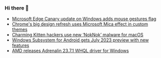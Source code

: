 ### Hi there 👋

<!--START_SECTION:feed-->
* [Microsoft Edge Canary update on Windows adds mouse gestures flag](https://www.bleepingcomputer.com/news/microsoft/microsoft-edge-canary-update-on-windows-adds-mouse-gestures-flag/)
* [Chrome's big design refresh uses Microsoft Mica effect in custom themes](https://www.bleepingcomputer.com/news/google/chromes-big-design-refresh-uses-microsoft-mica-effect-in-custom-themes/)
* [Charming Kitten hackers use new ‘NokNok’ malware for macOS](https://www.bleepingcomputer.com/news/security/charming-kitten-hackers-use-new-noknok-malware-for-macos/)
* [Windows Subsystem for Android gets July 2023 preview with new features](https://www.bleepingcomputer.com/news/microsoft/windows-subsystem-for-android-gets-july-2023-preview-with-new-features/)
* [AMD releases Adrenalin 23.7.1 WHQL driver for Windows](https://www.bleepingcomputer.com/news/technology/amd-releases-adrenalin-2371-whql-driver-for-windows/)
<!--END_SECTION:feed-->

<!--
**frankenk/frankenk** is a ✨ _special_ ✨ repository because its `README.md` (this file) appears on your GitHub profile.

Here are some ideas to get you started:

- 🔭 I’m currently working on ...
- 🌱 I’m currently learning ...
- 👯 I’m looking to collaborate on ...
- 🤔 I’m looking for help with ...
- 💬 Ask me about ...
- 📫 How to reach me: ...
- 😄 Pronouns: ...
- ⚡ Fun fact: ...
-->




